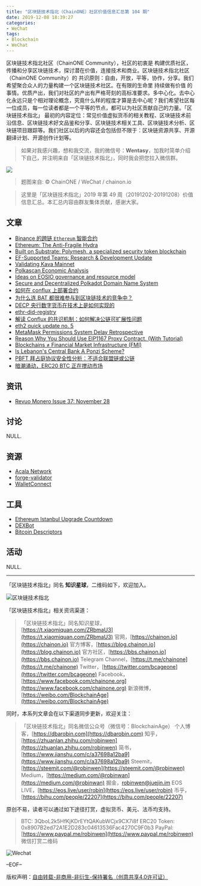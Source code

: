 ```yaml
---
title: "区块链技术指北（ChainONE）社区价值信息汇总第 104 期"
date: 2019-12-08 18:39:27
categories:
- WeChat
tags:
- Blockchain
- WeChat
---
```

区块链技术指北社区（ChainONE Community），社区的初衷是 构建优质社区，传播和分享区块链技术，探讨潜在价值，连接技术和商业。区块链技术指北社区（ChainONE Community）的 共识原则：自由，开放，平等，协作，分享。我们希望聚合众人的力量构建一个区块链技术社区。在有限的生命里 持续做有价值 的事情。优质产出，我们对社区的产出有严格苛刻的高标准要求。多中心化。去中心化永远只是个相对理论概念，究竟什么样的程度才算是去中心呢？我们希望社区每一位成员，每一位读者都是一个平等的节点，都可以为社区贡献自己的力量。「区块链技术指北」 最初的内容定位：常见价值虚拟货币的相关教程、区块链技术前沿信息、区块链技术好文品鉴和分享、区块链技术相关工具、区块链技术分析、区块链项目跟踪等。我们社区以后的内容还会包括但不限于：区块链资源共享、开源翻译计划、开源创作计划等。
<!-- more -->

> 如果对我感兴趣，想和我交流，我的微信号：**Wentasy**，加我时简单介绍下自己，并注明来自「区块链技术指北」，同时我会把您拉入微信群。

![](https://cdn.dbarobin.com/EFxCQjC.png)

> 题图来自: © ChainONE / WeChat / chainon.io

> 这里是「区块链技术指北」2019 年第 49 周（20191202-20191208）价值信息汇总。本汇总内容由群友集体贡献，感谢大家。

## 文章

* [Binance 的跨链 `Ethereum` 智能合约](https://bbs.chainon.io/d/4897)
* [Ethereum: The Anti-Fragile Hydra](https://bbs.chainon.io/d/4898)
* [Built on Substrate: Polymesh, a specialized security token blockchain](https://bbs.chainon.io/d/4899)
* [EF-Supported Teams: Research & Development Update](https://bbs.chainon.io/d/4900)
* [Validating Kava Mainnet](https://bbs.chainon.io/d/4901)
* [Polkascan Economic Analysis](https://bbs.chainon.io/d/4902)
* [Ideas on EOSIO governance and resource model](https://bbs.chainon.io/d/4903)
* [Secure and Decentralized Polkadot Domain Name System](https://bbs.chainon.io/d/4904)
* [如何在 conflux 上部署合约](https://bbs.chainon.io/d/4905)
* [为什么连 BAT 都很难参与到区块链技术的竞争中？](https://bbs.chainon.io/d/4906)
* [DECP 央行数字货币在技术上是如何实现的](https://bbs.chainon.io/d/4907)
* [ethr-did-registry](https://bbs.chainon.io/d/4908)
* [解读 Conflux 的共识机制：如何解决公链可扩展性问题](https://bbs.chainon.io/d/4909)
* [eth2 quick update no. 5](https://bbs.chainon.io/d/4911)
* [MetaMask Permissions System Delay Retrospective](https://bbs.chainon.io/d/4912)
* [Reason Why You Should Use EIP1167 Proxy Contract. (With Tutorial)](https://bbs.chainon.io/d/4914)
* [Blockchains ≠ Financial Market Infrastructure (FMI)](https://bbs.chainon.io/d/4918)
* [Is Lebanon's Central Bank A Ponzi Scheme?](https://bbs.chainon.io/d/4919)
* [PBFT 拜占庭协议安全性分析：不适合联盟链或公链](https://bbs.chainon.io/d/4920)
* [暗潮涌动，ERC20 BTC 正在搅动市场](https://bbs.chainon.io/d/4921)

## 资讯

* [Revuo Monero Issue 37: November 28](https://bbs.chainon.io/d/4913)

## 讨论

NULL.

## 资源

* [Acala Network ](https://bbs.chainon.io/d/4895)
* [forge-validator](https://bbs.chainon.io/d/4896)
* [WalletConnect](https://bbs.chainon.io/d/4916)

## 工具

* [Ethereum Istanbul Upgrade Countdown](https://bbs.chainon.io/d/4910)
* [DEXBot](https://bbs.chainon.io/d/4915)
* [Bitcoin Descriptors](https://bbs.chainon.io/d/4917)

## 活动

NULL.

***

「区块链技术指北」同名 **知识星球**，二维码如下，欢迎加入。

![区块链技术指北](https://cdn.dbarobin.com/3YzonTR.png)

「区块链技术指北」相关资讯渠道：

> 「区块链技术指北」同名知识星球，[https://t.xiaomiquan.com/ZRbmaU3](https://t.xiaomiquan.com/ZRbmaU3)
> 官网，[https://chainon.io](https://chainon.io)
> 官方博客，[https://blog.chainon.io](https://blog.chainon.io)
> 官方社区，[https://bbs.chainon.io](https://bbs.chainon.io)
> Telegram Channel，[https://t.me/chainone](https://t.me/chainone)
> Twitter，[https://twitter.com/bcageone](https://twitter.com/bcageone)
> Facebook，[https://www.facebook.com/chainone.org](https://www.facebook.com/chainone.org)
> 新浪微博，[https://weibo.com/BlockchainAge](https://weibo.com/BlockchainAge)

同时，本系列文章会在以下渠道同步更新，欢迎关注：

> 「区块链技术指北」同名微信公众号（微信号：BlockchainAge）
> 个人博客，[https://dbarobin.com](https://dbarobin.com)
> 知乎，[https://zhuanlan.zhihu.com/robinwen](https://zhuanlan.zhihu.com/robinwen)
> 简书，[https://www.jianshu.com/c/a37698a12ba9](https://www.jianshu.com/c/a37698a12ba9)
> Steemit，[https://steemit.com/@robinwen](https://steemit.com/@robinwen)
> Medium，[https://medium.com/@robinwan](https://medium.com/@robinwan)
> 掘金，[robinwen@juejin.im](https://juejin.im/user/5673ccae60b2260ee435f89a/posts)
> EOS LIVE，[https://eos.live/user/robin](https://eos.live/user/robin)
> 币乎，[https://bihu.com/people/22207](https://bihu.com/people/22207)

原创不易，读者可以通过如下途径打赏，虚拟货币、美元、法币均支持。

> BTC: 3QboL2k5HfKjKDrEYtQAKubWCjx9CX7i8f
> ERC20 Token: 0x8907B2ed72A1E2D283c04613536Fac4270C9F0b3
> PayPal: [https://www.paypal.me/robinwen](https://www.paypal.me/robinwen)
> 微信打赏二维码

![Wechat](https://cdn.dbarobin.com/SzoNl5b.jpg)

–EOF–

版权声明：[自由转载-非商用-非衍生-保持署名（创意共享4.0许可证）](http://creativecommons.org/licenses/by-nc-nd/4.0/deed.zh)